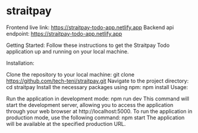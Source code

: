 # straitpay
Frontend live link:  https://straitpay-todo-app.netlify.app 
Backend api endpoint: https://straitpay-todo-app.netlify.app


Getting Started: Follow these instructions to get the Straitpay Todo application up and running on your local machine.

Installation:

Clone the repository to your local machine: git clone https://github.com/tech-teni/straitpay.git
Navigate to the project directory: cd straitpay
Install the necessary packages using npm: npm install
Usage:

Run the application in development mode: npm run dev This command will start the development server, allowing you to access the application through your web browser at http://localhost:5000.
To run the application in production mode, use the following command: npm start The application will be available at the specified production URL.
